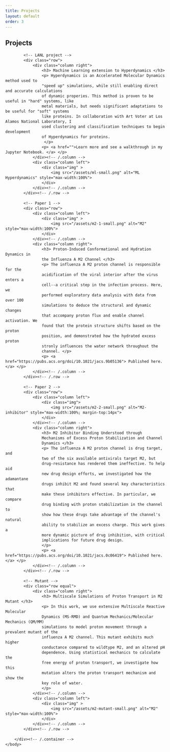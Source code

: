 ```yaml
---
title: Projects
layout: default
order: 3
---
```


<html>
    <h2> Projects </h2>
    <body>
        <div class="container">

            <!-- LANL project -->
            <div class="row">
                <div class="column right">
                    <h3> Machine Learning extension to Hyperdynamics </h3>
                    <p> Hyperdynamics is an Accelerated Molecular Dynamics method used to
                    "speed up" simulations, while still enabling direct and accurate calculations
                    of dynamic properies. This method is proven to be useful in "hard" systems, like
                    metal materials, but needs significant adaptations to be useful for "soft" systems
                    like proteins. In collaboration with Art Voter at Los Alamos National Laboratory, I
                    used clustering and classification techniques to begin development
                    of Hyperdynamics for proteins.
                     </p>
                    <p> <a href="">Learn more and see a walkthrough in my Jupyter Notebook. </a> </p>
                </div><!-- /.column -->
                <div class="column left">
                    <div class="img" >
                        <img src="/assets/ml-small.png" alt="ML Hyperdynamics" style="max-width:100%">
                    </div>
                </div><!-- /.column -->
            </div><!-- /.row -->

            <!-- Paper 1 -->
            <div class="row">
                <div class="column left">
                    <div class="img" >
                        <img src="/assets/m2-1-small.png" alt="M2" style="max-width:100%">
                    </div>
                </div><!-- /.column -->
                <div class="column right">
                    <h3> Proton-Induced Conformational and Hydration Dynamics in
                    the Influenza A M2 Channel </h3>
                    <p> The influenza A M2 proton channel is responsible for the
                    acidification of the viral interior after the virus enters a
                    cell--a critical step in the infection process. Here, we
                    performed exploratory data analysis with data from over 100
                    simulations to deduce the structural and dynamic changes
                    that accompany proton flux and enable channel activation. We
                    found that the protein structure shifts based on the proton
                    position, and demonstrated how the hydrated excess proton
                    stronly influences the water network throughout the
                    channel. </p>
                    <p> <a href="https://pubs.acs.org/doi/10.1021/jacs.9b05136"> Published here. </a> </p>
                </div><!-- /.column -->
            </div><!-- /.row -->

            <!-- Paper 2 -->
            <div class="row">
                <div class="column left">
                    <div class="img">
                        <img src="/assets/m2-2-small.png" alt="M2-inhibitor" style="max-width:100%; margin-top:14px">
                    </div>
                </div><!-- /.column -->
                <div class="column right">
                    <h3> M2 Inhibitor Binding Understood through
                    Mechanisms of Excess Proton Stabilization and Channel
                    Dynamics </h3>
                    <p> The influenza A M2 proton channel is drug target, and
                    two of the six available antivirals target M2, but
                    drug-resistance has rendered them ineffective. To help aid
                    new drug design efforts, we investigated how the adamantane
                    drugs inhibit M2 and found several key characteristics that
                    make these inhibitors effective. In particular, we compare
                    drug binding with proton stabilization in the channel to
                    show how these drugs take advantage of the channel's natural
                    ability to stabilize an excess charge. This work gives a
                    more dynamic picture of drug inhibition, with critical
                    implications for future drug design.
                    </p>
                    <p> <a href="https://pubs.acs.org/doi/10.1021/jacs.0c06419"> Published here. </a> </p>
                </div><!-- /.column -->
            </div><!-- /.row -->

            <!-- Mutant -->
            <div class="row equal">
                <div class="column right">
                    <h3> Multiscale Simulations of Proton Transport in M2 Mutant </h3>
                    <p> In this work, we use extensive Multiscale Reactive Molecular
                    Dynamics (MS-RMD) and Quantum Mechanics/Molecular Mechanics (QM/MM)
                    simulations to model proton movement through a prevalent mutant of the
                    influenza A M2 channel. This mutant exhibits much higher
                    conductance compared to wildtype M2, and an altered pH
                    dependence. Using statistical mechanics to calculate the
                    free energy of proton transport, we investigate how this
                    mutation alters the proton transport mechanism and show the
                    key role of water.
                    </p>
                </div><!-- /.column -->
                <div class="column left">
                    <div class="img" >
                        <img src="/assets/m2-mutant-small.png" alt="M2" style="max-width:100%">
                    </div>
                </div><!-- /.column -->
            </div><!-- /.row -->

        </div><!-- /.container -->
    </body>
</html>
